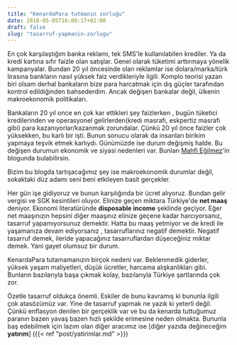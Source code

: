 ```yaml
---
title: "KenardaPara tutmanın zorluğu"
date: 2018-05-05T16:09:17+02:00
draft: false
slug: "tasarruf-yapmanin-zorlugu"
---
```


En çok karşılaştığım banka reklamı, tek SMS'le kullanılabilen krediler.
Ya da kredi kartına sıfır faizle olan satışlar. Genel olarak tüketimi arttırmaya yönelik kampanyalar.
Bundan 20 yıl öncesinde olan reklamlar ise dolara/marka/türk lirasına bankların nasıl yüksek faiz verdikleriyle ilgili.
Komplo teorisi yazan biri olsam derhal bankaların bize para harcatmak için dış güçler tarafından kontrol edildiğinden bahsederdim. Ancak değişen bankalar değil, ülkenin makroekonomik politikaları.

Bankaların 20 yıl once en çok kar ettikleri şey faizlerken , bugün tüketici kredilerinden ve operasyonel gelirlerden(kredı masrafı, eskpertiz masrafı gibi) para kazanıyorlar/kazanmak zorundalar. Çünkü 20 yıl önce faizler çok yüksekken, bu karlı bir işti. Bunun sonucu olarak da insanları birikim yapmaya teşvik etmek karlıydı. Günümüzde ise durum değişmiş halde. Bu değişen durumun ekonomik ve siyasi nedenleri var. Bunları [Mahfi Eğilmez](http://www.mahfiegilmez.com/)'in blogunda bulabilirsin.

Bizim bu blogda tartışacağımız şey ise makroekonomik durumlar değil, sokaktaki düz adamı seni beni etkileyen basit gerçekler.

Her gün işe gidiyoruz ve bunun karşılığında bir ücret alıyoruz. Bundan gelir vergisi ve SGK kesintileri oluyor. Elinize geçen miktara Türkiye'de **net maaş** deniyor. Ekonomi literatüründe **disposable income** şeklinde geçiyor. Eğer net maaşınızın hepsini diğer maaşınız elinize geçene kadar harcıyorsanız, tasarruf yapamıyorsunuz demektir. Hatta bu maaş yetmiyor ve de kredi ile yaşamanıza devam ediyorsanız , tasarruflarınız negatif demektir. Negatif tasarruf demek, ileride yapacağınız tasarruflardan düşeceğiniz miktar demek. Yani gayet olumsuz bir durum.

KenardaPara tutamamanızın birçok nedeni var. Beklenmedik giderler, yüksek yaşam maliyetleri, düşük ücretler, harcama alışkanlıkları gibi. Bunların bazılarıyla başa çıkmak kolay, bazılarıyla Türkiye şartlarında çok zor.

Özetle tasarruf oldukça önemli. Eskiler de bunu kavramış ki bununla ilgili çok atasözümüz var. Yine de tasarruf yapmak ne yazık ki yeterli değil. Çünkü enflasyon denilen bir gerçeklik var ve bu da kenarda tuttuğumuz paranın bazen yavaş bazen hızlı şekilde erimesine neden olmakta. Bununla baş edebilmek için lazım olan diğer aracımız ise [diğer yazıda değineceğim **yatırım**]
({{< ref "post/yatirimlar.md" >}})
